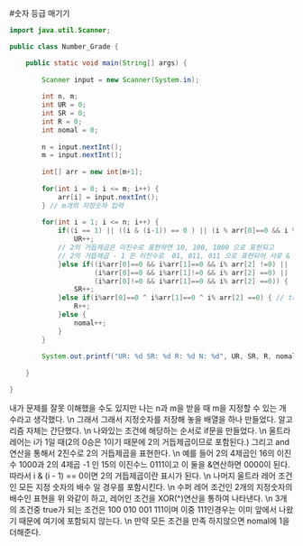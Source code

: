 #숫자 등급 매기기

```java
import java.util.Scanner;

public class Number_Grade {

	public static void main(String[] args) {
		
		Scanner input = new Scanner(System.in);
		
		int n, m;
		int UR = 0;
		int SR = 0;
		int R = 0;
		int nomal = 0;
		
		n = input.nextInt();
		m = input.nextInt();
		
		int[] arr = new int[m+1];
		
		for(int i = 0; i <= m; i++) {
			arr[i] = input.nextInt();
		} // m개의 지정숫자 입력
		
		for(int i = 1; i <= n; i++) {
			if((i == 1) || ((i & (i-1)) == 0 ) || (i % arr[0]==0 && i % arr[1] == 0 && i % arr[2] == 0)) {
				UR++;
			// 2의 거듭제곱은 이진수로 표현하면 10, 100, 1000 으로 표현되고 
			// 2의 거듭제곱 - 1 은 이진수로  01, 011, 011 으로 표현되어 서로 & 연산을 하면 0이 반환된다.
			}else if((i%arr[0]==0 && i%arr[1]==0 && i% arr[2] !=0) || 
					 (i%arr[0]==0 && i%arr[1]!=0 && i% arr[2] ==0) ||
					 (i%arr[0]!=0 && i%arr[1]==0 && i% arr[2] ==0)) {
				SR++;
			}else if(i%arr[0]==0 ^ i%arr[1]==0 ^ i% arr[2] ==0) { // true true true인 경우는 앞에서 다 나왔기 때문에 xor연산을 사용가능하다.
				R++;
			}else {
				nomal++;
			}		
		}
		
		System.out.printf("UR: %d SR: %d R: %d N: %d", UR, SR, R, nomal);
		
	}

}
```
내가 문제를 잘못 이해했을 수도 있지만 나는 n과 m을 받을 때 m을 지정할 수 있는 개수라고 생각했다. \n
그래서 그래서 지정숫자를 저장해 놓을 배열을 하나 만들었다. 알고리즘 자체는 간단했다. \n
나와있는 조건에 해당하는 순서로 if문을 만들었다. \n
울트라 레어는 i가 1일 때(2의 0승은 1이기 때문에 2의 거듭제곱이므로 포함된다.) 그리고 and연산을 통해서 2진수로 2의 거듭제곱을 표현한다. \n
예를 들어 2의 4제곱인 16의 이진수 1000과 2의 4제곱 -1 인 15의 이진수느 0111이고 이 둘을 &연산하면 0000이 된다. 따라서 i & (i - 1) == 0이면 2의 거듭제곱이란 표시가 된다. \n
나머지 울트라 레어 조건인 모든 지정 숫자의 배수 일 경우를 포함시킨다. \n
수퍼 레어 조건인 2개의 지정숫자의 배수인 표현을 위 와같이 하고, 레어인 조건을 XOR(^)연산을 통하여 나타낸다. \n
3개의 조건중 true가 되는 조건은 100 010 001 111이며 이중 111인경우는 이미 앞에서 나왔기 때문에 여기에 포함되지 않는다. \n
만약 모든 조건을 만족 하지않으면 nomal에 1을 더해준다.
